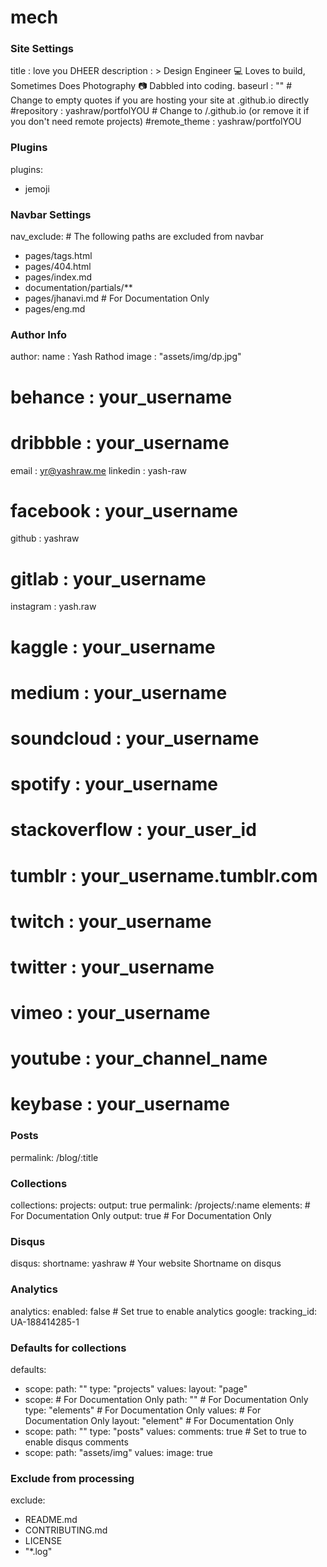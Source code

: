 # mech
### Site Settings ###
title               : love you DHEER
description         : >
                      Design Engineer  :computer:  Loves to build,
                      Sometimes Does Photography :camera:
                      Dabbled into coding.
baseurl             : ""                     # Change to empty quotes if you are hosting your site at <your-username>.github.io directly
#repository          : yashraw/portfolYOU     # Change to <your-username>/<your-username>.github.io (or remove it if you don't need remote projects)
#remote_theme        : yashraw/portfolYOU


### Plugins ###
plugins:
  - jemoji


### Navbar Settings ###
nav_exclude:                                            # The following paths are excluded from navbar
  - pages/tags.html
  - pages/404.html
  - pages/index.md
  - documentation/partials/**   
  - pages/jhanavi.md                        # For Documentation Only
  - pages/eng.md
  

### Author Info ###
author:
  name              : Yash Rathod
  image             : "assets/img/dp.jpg"
#  behance           : your_username
# dribbble          : your_username
  email             : yr@yashraw.me
  linkedin          : yash-raw
#  facebook          : your_username
  github            : yashraw
# gitlab            : your_username
  instagram         : yash.raw
# kaggle            : your_username

#  medium            : your_username
# soundcloud        : your_username
# spotify           : your_username
# stackoverflow     : your_user_id
# tumblr            : your_username.tumblr.com
# twitch            : your_username
#  twitter           : your_username
# vimeo             : your_username
# youtube           : your_channel_name
# keybase           : your_username


### Posts ###
permalink: /blog/:title


### Collections ###
collections:
  projects:
    output: true
    permalink: /projects/:name
  elements:                                             # For Documentation Only
    output: true                                        # For Documentation Only


### Disqus ###
disqus:
  shortname: yashraw                     # Your website Shortname on disqus


### Analytics ###
analytics:
  enabled: false                                       # Set true to enable analytics
  google:
    tracking_id: UA-188414285-1


### Defaults for collections ###
defaults:
  - scope:
      path: ""
      type: "projects"
    values:
      layout: "page"
  - scope:                                              # For Documentation Only
      path: ""                                          # For Documentation Only
      type: "elements"                                  # For Documentation Only
    values:                                             # For Documentation Only
      layout: "element"                                 # For Documentation Only
  - scope:
      path: ""
      type: "posts"
    values:
      comments: true                                   # Set to true to enable disqus comments
  - scope:
      path: "assets/img"
    values:
      image: true

### Exclude from processing ###
exclude:
  - README.md
  - CONTRIBUTING.md
  - LICENSE
  - "*.log"

  
